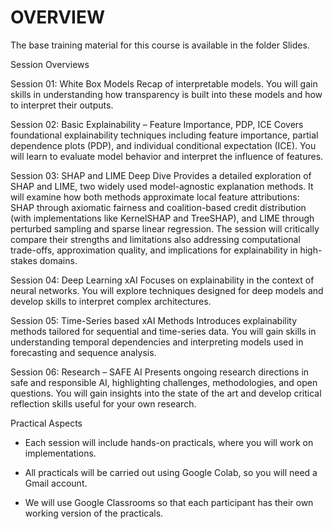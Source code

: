 # OVERVIEW
The base training material for this course is available in the folder Slides. 

Session Overviews

Session 01: White Box Models
Recap of interpretable models. You will gain skills in understanding how transparency is built into these models and how to interpret their outputs.

Session 02: Basic Explainability – Feature Importance, PDP, ICE
Covers foundational explainability techniques including feature importance, partial dependence plots (PDP), and individual conditional expectation (ICE). You will learn to evaluate model behavior and interpret the influence of features.

Session 03: SHAP and LIME Deep Dive
Provides a detailed exploration of SHAP and LIME, two widely used model-agnostic explanation methods. It will examine how both methods approximate local feature attributions: SHAP through axiomatic fairness and coalition-based credit distribution (with implementations like KernelSHAP and TreeSHAP), and LIME through perturbed sampling and sparse linear regression. The session will critically compare their strengths and limitations also addressing computational trade-offs, approximation quality, and implications for explainability in high-stakes domains.

Session 04: Deep Learning xAI
Focuses on explainability in the context of neural networks. You will explore techniques designed for deep models and develop skills to interpret complex architectures.

Session 05: Time-Series based xAI Methods
Introduces explainability methods tailored for sequential and time-series data. You will gain skills in understanding temporal dependencies and interpreting models used in forecasting and sequence analysis.

Session 06: Research – SAFE AI
Presents ongoing research directions in safe and responsible AI, highlighting challenges, methodologies, and open questions. You will gain insights into the state of the art and develop critical reflection skills useful for your own research.

Practical Aspects

- Each session will include hands-on practicals, where you will work on implementations.

- All practicals will be carried out using Google Colab, so you will need a Gmail account.

- We will use Google Classrooms so that each participant has their own working version of the practicals.
